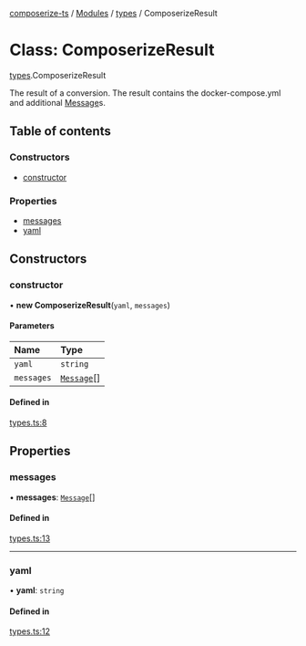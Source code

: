 [composerize-ts](../README.md) / [Modules](../modules.md) / [types](../modules/types.md) / ComposerizeResult

# Class: ComposerizeResult

[types](../modules/types.md).ComposerizeResult

The result of a conversion. The result contains the docker-compose.yml and
additional [Message](../interfaces/types.Message.md)s.

## Table of contents

### Constructors

- [constructor](types.ComposerizeResult.md#constructor)

### Properties

- [messages](types.ComposerizeResult.md#messages)
- [yaml](types.ComposerizeResult.md#yaml)

## Constructors

### constructor

• **new ComposerizeResult**(`yaml`, `messages`)

#### Parameters

| Name | Type |
| :------ | :------ |
| `yaml` | `string` |
| `messages` | [`Message`](../interfaces/types.Message.md)[] |

#### Defined in

[types.ts:8](https://github.com/cgoIT/composerize-ts/blob/e64128b/src/types.ts#L8)

## Properties

### messages

• **messages**: [`Message`](../interfaces/types.Message.md)[]

#### Defined in

[types.ts:13](https://github.com/cgoIT/composerize-ts/blob/e64128b/src/types.ts#L13)

___

### yaml

• **yaml**: `string`

#### Defined in

[types.ts:12](https://github.com/cgoIT/composerize-ts/blob/e64128b/src/types.ts#L12)
